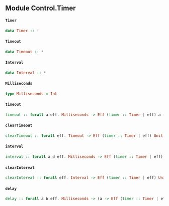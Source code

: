 ## Module Control.Timer

#### `Timer`

``` purescript
data Timer :: !
```

#### `Timeout`

``` purescript
data Timeout :: *
```

#### `Interval`

``` purescript
data Interval :: *
```

#### `Milliseconds`

``` purescript
type Milliseconds = Int
```

#### `timeout`

``` purescript
timeout :: forall a eff. Milliseconds -> Eff (timer :: Timer | eff) a -> Eff (timer :: Timer | eff) Timeout
```

#### `clearTimeout`

``` purescript
clearTimeout :: forall eff. Timeout -> Eff (timer :: Timer | eff) Unit
```

#### `interval`

``` purescript
interval :: forall a d eff. Milliseconds -> Eff (timer :: Timer | eff) a -> Eff (timer :: Timer | eff) Interval
```

#### `clearInterval`

``` purescript
clearInterval :: forall eff. Interval -> Eff (timer :: Timer | eff) Unit
```

#### `delay`

``` purescript
delay :: forall a b eff. Milliseconds -> (a -> Eff (timer :: Timer | eff) b) -> a -> Eff (timer :: Timer | eff) Timeout
```


